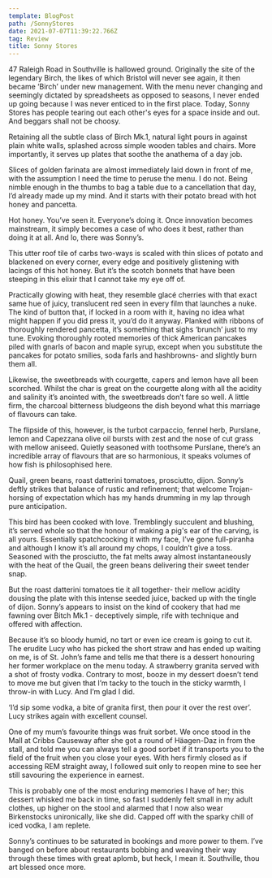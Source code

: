 ```yaml
---
template: BlogPost
path: /SonnyStores
date: 2021-07-07T11:39:22.766Z
tag: Review
title: Sonny Stores
---
```

47 Raleigh Road in Southville is hallowed ground. Originally the site of the legendary Birch, the likes of which Bristol will never see again, it then became ‘Birch’ under new management. With the menu never changing and seemingly dictated by spreadsheets as opposed to seasons, I never ended up going because I was never enticed to in the first place. Today, Sonny Stores has people tearing out each other's eyes for a space inside and out. And beggars shall not be choosy.

Retaining all the subtle class of Birch Mk.1, natural light pours in against plain white walls, splashed across simple wooden tables and chairs. More importantly, it serves up plates that soothe the anathema of a day job.

Slices of golden farinata are almost immediately laid down in front of me, with the assumption I need the time to peruse the menu. I do not. Being nimble enough in the thumbs to bag a table due to a cancellation that day, I’d already made up my mind. And it starts with their potato bread with hot honey and pancetta.

Hot honey. You’ve seen it. Everyone’s doing it. Once innovation becomes mainstream, it simply becomes a case of who does it best, rather than doing it at all. And lo, there was Sonny’s.

This utter roof tile of carbs two-ways is scaled with thin slices of potato and blackened on every corner, every edge and positively glistening with lacings of this hot honey. But it’s the scotch bonnets that have been steeping in this elixir that I cannot take my eye off of.

Practically glowing with heat, they resemble glacé cherries with that exact same hue of juicy, translucent red seen in every film that launches a nuke. The kind of button that, if locked in a room with it, having no idea what might happen if you did press it, you’d do it anyway. Planked with ribbons of thoroughly rendered pancetta, it’s something that sighs ‘brunch’ just to my tune. Evoking thoroughly rooted memories of thick American pancakes piled with gnarls of bacon and maple syrup, except when you substitute the pancakes for potato smilies, soda farls and hashbrowns- and slightly burn them all.

Likewise, the sweetbreads with courgette, capers and lemon have all been scorched. Whilst the char is great on the courgette along with all the acidity and salinity it’s anointed with, the sweetbreads don’t fare so well. A little firm, the charcoal bitterness bludgeons the dish beyond what this marriage of flavours can take.

The flipside of this, however, is the turbot carpaccio, fennel herb, Purslane, lemon and Capezzana olive oil bursts with zest and the nose of cut grass with mellow aniseed. Quietly seasoned with toothsome Purslane, there’s an incredible array of flavours that are so harmonious, it speaks volumes of how fish is philosophised here.

Quail, green beans, roast datterini tomatoes, prosciutto, dijon. Sonny’s deftly strikes that balance of rustic and refinement; that welcome Trojan-horsing of expectation which has my hands drumming in my lap through pure anticipation.

This bird has been cooked with love. Tremblingly succulent and blushing, it’s served whole so that the honour of making a pig's ear of the carving, is all yours. Essentially spatchcocking it with my face, I’ve gone full-piranha and although I know it’s all around my chops, I couldn’t give a toss. Seasoned with the prosciutto, the fat melts away almost instantaneously with the heat of the Quail, the green beans delivering their sweet tender snap.

But the roast datterini tomatoes tie it all together- their mellow acidity dousing the plate with this intense seeded juice, backed up with the tingle of dijon. Sonny’s appears to insist on the kind of cookery that had me fawning over Bitch Mk.1 - deceptively simple, rife with technique and offered with affection.

Because it’s so bloody humid, no tart or even ice cream is going to cut it. The erudite Lucy who has picked the short straw and has ended up waiting on me, is of St. John’s fame and tells me that there is a dessert honouring her former workplace on the menu today. A strawberry granita served with a shot of frosty vodka. Contrary to most, booze in my dessert doesn’t tend to move me but given that I’m tacky to the touch in the sticky warmth, I throw-in with Lucy. And I’m glad I did.

‘I’d sip some vodka, a bite of granita first, then pour it over the rest over’. Lucy strikes again with excellent counsel.

One of my mum’s favourite things was fruit sorbet. We once stood in the Mall at Cribbs Causeway after she got a round of Häagen-Daz in from the stall, and told me you can always tell a good sorbet if it transports you to the field of the fruit when you close your eyes. With hers firmly closed as if accessing REM straight away, I followed suit only to reopen mine to see her still savouring the experience in earnest.

This is probably one of the most enduring memories I have of her; this dessert whisked me back in time, so fast I suddenly felt small in my adult clothes, up higher on the stool and alarmed that I now also wear Birkenstocks unironically, like she did. Capped off with the sparky chill of iced vodka, I am replete.

Sonny’s continues to be saturated in bookings and more power to them. I’ve banged on before about restaurants bobbing and weaving their way through these times with great aplomb, but heck, I mean it. Southville, thou art blessed once more.
